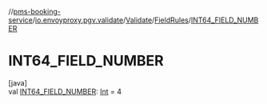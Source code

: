 //[pms-booking-service](../../../../index.md)/[io.envoyproxy.pgv.validate](../../index.md)/[Validate](../index.md)/[FieldRules](index.md)/[INT64_FIELD_NUMBER](-i-n-t64_-f-i-e-l-d_-n-u-m-b-e-r.md)

# INT64_FIELD_NUMBER

[java]\
val [INT64_FIELD_NUMBER](-i-n-t64_-f-i-e-l-d_-n-u-m-b-e-r.md): [Int](https://kotlinlang.org/api/core/kotlin-stdlib/kotlin/-int/index.html) = 4